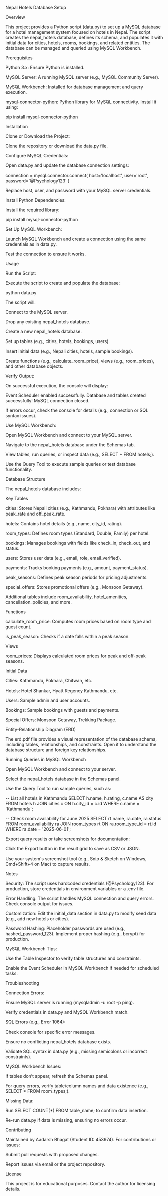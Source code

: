Nepal Hotels Database Setup

Overview

This project provides a Python script (data.py) to set up a MySQL database for a hotel management system focused on hotels in Nepal. The script creates the nepal_hotels database, defines its schema, and populates it with initial data for cities, hotels, rooms, bookings, and related entities. The database can be managed and queried using MySQL Workbench.

Prerequisites





Python 3.x: Ensure Python is installed.



MySQL Server: A running MySQL server (e.g., MySQL Community Server).



MySQL Workbench: Installed for database management and query execution.



mysql-connector-python: Python library for MySQL connectivity. Install it using:

pip install mysql-connector-python

Installation





Clone or Download the Project:





Clone the repository or download the data.py file.



Configure MySQL Credentials:





Open data.py and update the database connection settings:

connection = mysql.connector.connect(
    host='localhost',
    user='root',
    password='@Psychology123'
)

Replace host, user, and password with your MySQL server credentials.



Install Python Dependencies:





Install the required library:

pip install mysql-connector-python



Set Up MySQL Workbench:





Launch MySQL Workbench and create a connection using the same credentials as in data.py.



Test the connection to ensure it works.

Usage





Run the Script:





Execute the script to create and populate the database:

python data.py



The script will:





Connect to the MySQL server.



Drop any existing nepal_hotels database.



Create a new nepal_hotels database.



Set up tables (e.g., cities, hotels, bookings, users).



Insert initial data (e.g., Nepali cities, hotels, sample bookings).



Create functions (e.g., calculate_room_price), views (e.g., room_prices), and other database objects.



Verify Output:





On successful execution, the console will display:

Event Scheduler enabled successfully.
Database and tables created successfully!
MySQL connection closed.



If errors occur, check the console for details (e.g., connection or SQL syntax issues).



Use MySQL Workbench:





Open MySQL Workbench and connect to your MySQL server.



Navigate to the nepal_hotels database under the Schemas tab.



View tables, run queries, or inspect data (e.g., SELECT * FROM hotels;).



Use the Query Tool to execute sample queries or test database functionality.

Database Structure

The nepal_hotels database includes:

Key Tables





cities: Stores Nepali cities (e.g., Kathmandu, Pokhara) with attributes like peak_rate and off_peak_rate.



hotels: Contains hotel details (e.g., name, city_id, rating).



room_types: Defines room types (Standard, Double, Family) per hotel.



bookings: Manages bookings with fields like check_in, check_out, and status.



users: Stores user data (e.g., email, role, email_verified).



payments: Tracks booking payments (e.g., amount, payment_status).



peak_seasons: Defines peak season periods for pricing adjustments.



special_offers: Stores promotional offers (e.g., Monsoon Getaway).



Additional tables include room_availability, hotel_amenities, cancellation_policies, and more.

Functions





calculate_room_price: Computes room prices based on room type and guest count.



is_peak_season: Checks if a date falls within a peak season.

Views





room_prices: Displays calculated room prices for peak and off-peak seasons.

Initial Data





Cities: Kathmandu, Pokhara, Chitwan, etc.



Hotels: Hotel Shankar, Hyatt Regency Kathmandu, etc.



Users: Sample admin and user accounts.



Bookings: Sample bookings with guests and payments.



Special Offers: Monsoon Getaway, Trekking Package.

Entity-Relationship Diagram (ERD)

The erd.pdf file provides a visual representation of the database schema, including tables, relationships, and constraints. Open it to understand the database structure and foreign key relationships.

Running Queries in MySQL Workbench





Open MySQL Workbench and connect to your server.



Select the nepal_hotels database in the Schemas panel.



Use the Query Tool to run sample queries, such as:

-- List all hotels in Kathmandu
SELECT h.name, h.rating, c.name AS city
FROM hotels h
JOIN cities c ON h.city_id = c.id
WHERE c.name = 'Kathmandu';

-- Check room availability for June 2025
SELECT rt.name, ra.date, ra.status
FROM room_availability ra
JOIN room_types rt ON ra.room_type_id = rt.id
WHERE ra.date = '2025-06-01';



Export query results or take screenshots for documentation:





Click the Export button in the result grid to save as CSV or JSON.



Use your system's screenshot tool (e.g., Snip & Sketch on Windows, Cmd+Shift+4 on Mac) to capture results.

Notes





Security: The script uses hardcoded credentials (@Psychology123). For production, store credentials in environment variables or a .env file.



Error Handling: The script handles MySQL connection and query errors. Check console output for issues.



Customization: Edit the initial_data section in data.py to modify seed data (e.g., add new hotels or cities).



Password Hashing: Placeholder passwords are used (e.g., hashed_password_123). Implement proper hashing (e.g., bcrypt) for production.



MySQL Workbench Tips:





Use the Table Inspector to verify table structures and constraints.



Enable the Event Scheduler in MySQL Workbench if needed for scheduled tasks.

Troubleshooting





Connection Errors:





Ensure MySQL server is running (mysqladmin -u root -p ping).



Verify credentials in data.py and MySQL Workbench match.



SQL Errors (e.g., Error 1064):





Check console for specific error messages.



Ensure no conflicting nepal_hotels database exists.



Validate SQL syntax in data.py (e.g., missing semicolons or incorrect constraints).



MySQL Workbench Issues:





If tables don’t appear, refresh the Schemas panel.



For query errors, verify table/column names and data existence (e.g., SELECT * FROM room_types;).



Missing Data:





Run SELECT COUNT(*) FROM table_name; to confirm data insertion.



Re-run data.py if data is missing, ensuring no errors occur.

Contributing

Maintained by Aadarsh Bhagat (Student ID: 453974). For contributions or issues:





Submit pull requests with proposed changes.



Report issues via email or the project repository.

License

This project is for educational purposes. Contact the author for licensing details.